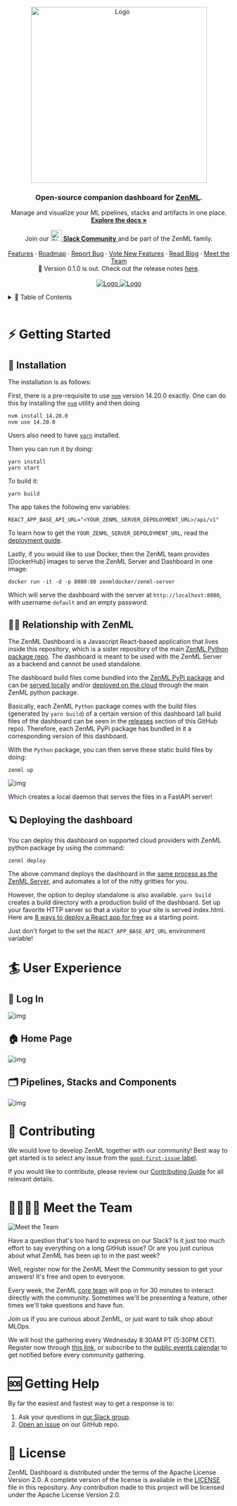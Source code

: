 <!-- PROJECT LOGO -->
<br />
<div align="center">
  <a href="https://zenml.io">
    <img src="assets/zenml-dashboard-logo.gif" alt="Logo" width="400">
  </a>

  <h3 align="center">Open-source companion dashboard for
   <a href="https://github.com/zenml-io/zenml">ZenML</a>.
  </h3>
  
  <p align="center">
    Manage and visualize your ML pipelines, stacks and artifacts in one place.
    <br />
    <a href="https://docs.zenml.io/"><strong>Explore the docs »</strong></a>
    <br />
    <div align="center">
      Join our <a href="https://zenml.io/slack-invite" target="_blank">
      <img width="25" src="https://cdn3.iconfinder.com/data/icons/logos-and-brands-adobe/512/306_Slack-512.png" alt="Slack"/>
    <b>Slack Community</b> </a> and be part of the ZenML family.
    </div>
    <br />
    <a href="https://zenml.io/features">Features</a>
    ·
    <a href="https://zenml.io/roadmap">Roadmap</a>
    ·
    <a href="https://github.com/zenml-io/zenml-dashboard/issues">Report Bug</a>
    ·
    <a href="https://zenml.io/discussion">Vote New Features</a>
    ·
    <a href="https://blog.zenml.io/">Read Blog</a>
    ·
    <a href="#-meet-the-team">Meet the Team</a>
    <br />
    🎉 Version 0.1.0 is out. Check out the release notes
    <a href="https://github.com/zenml-io/zenml-dashboard/releases">here</a>.
    <br />
    <br />
    <a href="https://www.linkedin.com/company/zenml/">
    <img src="https://img.shields.io/badge/-LinkedIn-black.svg?style=for-the-badge&logo=linkedin&colorB=555" alt="Logo">
    </a>
    <a href="https://twitter.com/zenml_io">
    <img src="https://img.shields.io/badge/-Twitter-black.svg?style=for-the-badge&logo=twitter&colorB=555" alt="Logo">
    </a>
  </p>
</div>

<!-- TABLE OF CONTENTS -->
<details>
  <summary>🏁 Table of Contents</summary>
  <ol>
    <li>
      <a href="#-getting-started">⚡ Getting Started</a>
      <ul>
        <li><a href="#-installation">🔋 Installation</a></li>
        <li><a href="#-relationship-with-zenml">👨‍👦 Relationship with ZenML</a></li>
        <li><a href="#-deploying-the-dashboard">🪐 Deploying the dashboard</a></li>
      </ul>
    </li>
    <li>
    <a href="#-user-experience">🏄 User Experience</a>
    <ul>
        <li><a href="#-log-in">🔐 Log In</a></li>
        <li><a href="#-home-page">🏠 Home Page</a></li>
        <li><a href="#-pipelines-stacks-and-components">🗂 Pipelines, Stacks, and Components</a></li>
      </ul>
    </li>
    <li><a href="#-contributing">🙌 Contributing</a></li>
    <li><a href="#-meet-the-team">👩‍👩‍👧‍👦 Meet the Team</a></li>
    <li><a href="#-getting-help">🆘 Getting Help</a></li>
    <li><a href="#-license">📜 License</a></li>
  </ol>
</details>

<br />


# ⚡ Getting Started

## 🔋 Installation

The installation is as follows:

First, there is a pre-requisite to use [`npm`](https://www.npmjs.com/) version 14.20.0 exactly. One can do this by installing the [`nvm`](https://github.com/nvm-sh/nvm) utility and then doing 

```
nvm install 14.20.0
nvm use 14.20.0
```

Users also need to have [`yarn`](https://yarnpkg.com/) installed.

Then you can run it by doing:

```
yarn install
yarn start
```

To build it:

```
yarn build
```

The app takes the following env variables:

```
REACT_APP_BASE_API_URL="<YOUR_ZENML_SERVER_DEPOLOYMENT_URL>/api/v1"
```

To learn how to get the `YOUR_ZENML_SERVER_DEPOLOYMENT_URL`, read the [deployment guide](https://docs.zenml.io/getting-started/deploying-zenml/deployment).

Lastly, if you would like to use Docker, then the ZenML team provides [DockerHub] images to serve the ZenML Server and Dashboard in one image:

```shell
docker run -it -d -p 8080:80 zenmldocker/zenml-server
```

Which will serve the dashboard with the server at `http://localhost:8080`, with username `default` and an empty password.

## 👨‍👦 Relationship with ZenML

The ZenML Dashboard is a Javascript React-based application that lives inside this repository, which is a sister repository of the main [ZenML Python package repo](https://github.com/zenml-io/zenml). The dashboard is meant to be used with the ZenML Server as a backend and cannot be used standalone.

The dashboard build files come bundled into the [ZenML PyPi package](https://pypi.org/project/zenml/) and can be [served locally](https://docs.zenml.io/getting-started/deploying-zenml/using-cli.md) and/or [deployed on the cloud](https://docs.zenml.io/getting-started/deploying-zenml/deployment.md) through the main ZenML python package.

Basically, each ZenML `Python` package comes with the build files (generated by `yarn build`) of a certain version of this dashboard (all build files of the dashboard can be seen in the [releases](https://github.com/zenml-io/zenml-dashboard/releases) section of this GitHub repo). Therefore, each ZenML PyPi package has bundled in it a corresponding version of this dashboard.

With the `Python` package, you can then serve these static build files by doing:

```
zenml up
```

![img](./assets/zenml-up.gif)

Which creates a local daemon that serves the files in a FastAPI server!

## 🪐 Deploying the dashboard

You can deploy this dashboard on supported cloud providers with ZenML python package by using the command: 

```
zenml deploy
```

The above command deploys the dashboard in the [same process as the ZenML Server](https://docs.zenml.io/getting-started/deploying-zenml/deployment.md), and automates a lot of the nitty gritties for you.

However, the option to deploy standalone is also available. `yarn build` creates a build directory with a production build of the dashboard. Set up your favorite HTTP server so that a visitor to your site is served index.html. Here are [8 ways to deploy a React app for free](https://blog.logrocket.com/8-ways-deploy-react-app-free/) as a starting point.

Just don't forget to the set the `REACT_APP_BASE_API_URL` environment variable!

# 🏄 User Experience

## 🔐 Log In

![img](./assets/screenshot-login.png)

## 🏠 Home Page
![img](./assets/screenshot-home.png)

## 🗂 Pipelines, Stacks and Components
![img](./assets/dashboard.gif)


# 🙌 Contributing

We would love to develop ZenML together with our community! Best way to get
started is to select any issue from the [`good-first-issue`
label](https://github.com/zenml-io/zenml-dashboard/labels/good%20first%20issue). 

If you would like to contribute, please review our [Contributing
Guide](CONTRIBUTING.md) for all relevant details.


# 👩‍👩‍👧‍👦 Meet the Team

![Meet the Team](./assets/community_meetup.png)

Have a question that's too hard to express on our Slack? Is it just too much effort to say everything on a 
long GitHub issue? Or are you just curious about what ZenML has been up to in the past week? 

Well, register now for the ZenML Meet the Community session to get your answers!
It's free and open to everyone.

Every week, the ZenML [core team](https://zenml.io/company#CompanyTeam) will pop in for 30 minutes to interact directly with the community. 
Sometimes we'll be presenting a feature, other times we'll take questions and have fun. 

Join us if you are curious about ZenML, or just want to talk shop about MLOps.

We will host the gathering every Wednesday 8:30AM PT (5:30PM CET). 
Register now through [this link](https://www.eventbrite.com/e/zenml-meet-the-community-tickets-354426688767), 
or subscribe to the [public events calendar](https://calendar.google.com/calendar/u/0/r?cid=Y19iaDJ0Zm44ZzdodXBlbnBzaWplY3UwMmNjZ0Bncm91cC5jYWxlbmRhci5nb29nbGUuY29t) to get notified 
before every community gathering.

# 🆘 Getting Help
By far the easiest and fastest way to get a response is to:

1. Ask your questions in [our Slack group](https://zenml.io/slack-invite/).
2. [Open an issue](https://github.com/zenml-io/zenml-dashboard/issues/new/choose) on our GitHub repo.


# 📜 License

ZenML Dashboard is distributed under the terms of the Apache License Version 2.0. 
A complete version of the license is available in the [LICENSE](LICENSE) file in
this repository. Any contribution made to this project will be licensed under
the Apache License Version 2.0.
